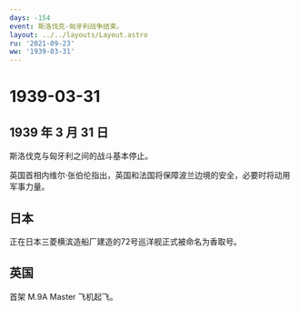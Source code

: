```yaml
---
days: -154
event: 斯洛伐克-匈牙利战争结束。
layout: ../../layouts/Layout.astro
ru: '2021-09-23'
ww: '1939-03-31'
---
```


# 1939-03-31

## 1939 年 3 月 31 日

斯洛伐克与匈牙利之间的战斗基本停止。

英国首相内维尔·张伯伦指出，英国和法国将保障波兰边境的安全，必要时将动用军事力量。

## 日本

正在日本三菱横滨造船厂建造的72号巡洋舰正式被命名为香取号。

## 英国

首架 M.9A Master 飞机起飞。